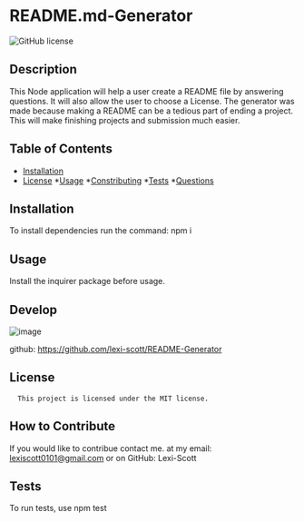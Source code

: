 
  # README.md-Generator
  ![GitHub license](https://img.shields.io/badge/license-MIT-red.svg)

  ## Description
  
  This Node application will help a user create a README file by answering questions. It will also allow the user to choose a License. The generator was made because making a README can be a tedious part of ending a project. This will make finishing projects and submission much easier.

  ## Table of Contents
  * [Installation](#installation)
  * [License](#license)
  *[Usage](#usage)
  *[Constributing](#constributing)
  *[Tests](#tests)
  *[Questions](#questions)

  ## Installation
  To install dependencies run the command:
   npm i

   ## Usage

   Install the inquirer package before usage.
   

   ## Develop
   ![image](https://user-images.githubusercontent.com/111103755/212564826-75ffcd10-6c7e-41ba-b04f-9a036ca93998.png)

github: https://github.com/lexi-scott/README-Generator 

   ## License
      This project is licensed under the MIT license.

   ## How to Contribute

   If you would like to contribue contact me. at my email: lexiscott0101@gmail.com or on GitHub: Lexi-Scott

   ## Tests

   To run tests, use npm test
